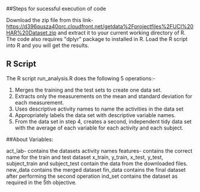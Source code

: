 ##Steps for sucessful execution of code

Download the zip file from this link- https://d396qusza40orc.cloudfront.net/getdata%2Fprojectfiles%2FUCI%20HAR%20Dataset.zip and extract it to your current working directory of R. The code also requires "dplyr" package to installed in R. Load the R script into R and you will get the results.

## R Script

The R script run_analysis.R does the following 5 operations:-
1. Merges the training and the test sets to create one data set.
2. Extracts only the measurements on the mean and standard deviation for each measurement.
3. Uses descriptive activity names to name the activities in the data set
4. Appropriately labels the data set with descriptive variable names.
5. From the data set in step 4, creates a second, independent tidy data set with the average of each variable for each activity and each      subject.

##About Variables:

act_lab- contains the datasets activity names
features- contains the correct name for the train and test dataset
x_train, y_train, x_test, y_test, subject_train and subject_test contain the data from the downloaded files.
new_data contains the merged dataset
fin_data contains the final dataset after performing the second operation
ind_set contains the dataset as required in the 5th objective.


